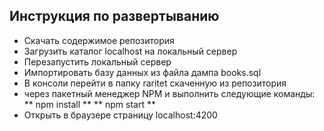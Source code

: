
Инструкция по развертыванию
-------------
- Скачать содержимое репозитория
- Загрузить каталог localhost на локальный сервер
- Перезапустить локальный сервер
- Импортировать базу данных из файла дампа books.sql
- В консоли перейти в папку raritet скаченную из репозитория
- через пакетный менеджер NPM и выполнить следующие команды:
  **  npm install  **
  **  npm start  **
- Открыть в браузере страницу localhost:4200 
